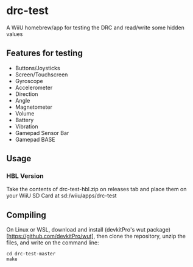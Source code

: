 # drc-test
A WiiU homebrew/app for testing the DRC and read/write some hidden values

## Features for testing
- Buttons/Joysticks
- Screen/Touchscreen
- Gyroscope
- Accelerometer
- Direction
- Angle
- Magnetometer
- Volume
- Battery
- Vibration
- Gamepad Sensor Bar
- Gamepad BASE

## Usage
### HBL Version
Take the contents of drc-test-hbl.zip on releases tab and place them on your WiiU SD Card at sd:/wiiu/apps/drc-test
## Compiling
On Linux or WSL, download and install (devkitPro's wut package)[https://github.com/devkitPro/wut], then clone the repository, unzip the files, and write on the command line:
```
cd drc-test-master
make
```
